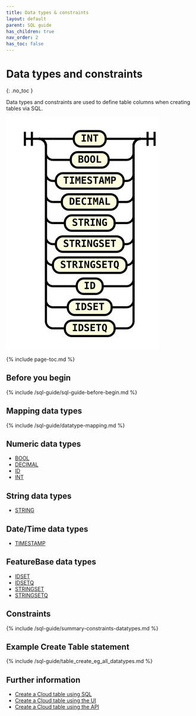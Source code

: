 ```yaml
---
title: Data types & constraints
layout: default
parent: SQL guide
has_children: true
nav_order: 2
has_toc: false
---
```


# Data types and constraints
{: .no_toc }

Data types and constraints are used to define table columns when creating tables via SQL.

![expr](/assets/images/sql-guide/type_name.svg)

{% include page-toc.md %}

## Before you begin

{% include /sql-guide/sql-guide-before-begin.md %}

## Mapping data types

{% include /sql-guide/datatype-mapping.md %}

## Numeric data types

* [BOOL](/docs/sql-guide/data-types/data-type-bool)
* [DECIMAL](/docs/sql-guide/data-types/data-type-decimal)
* [ID](/docs/sql-guide/data-types/data-type-id)
* [INT](/docs/sql-guide/data-types/data-type-int)

## String data types

* [STRING](/docs/sql-guide/data-types/data-type-string)

## Date/Time data types

* [TIMESTAMP](/docs/sql-guide/data-types/data-type-timestamp)

## FeatureBase data types

* [IDSET](/docs/sql-guide/data-types/data-type-set)
* [IDSETQ](/docs/sql-guide/data-types/data-type-idsetq)
* [STRINGSET](/docs/sql-guide/data-types/data-type-set)
* [STRINGSETQ](/docs/sql-guide/data-types/data-type-stringsetq)

## Constraints

{% include /sql-guide/summary-constraints-datatypes.md %}

## Example Create Table statement

{% include /sql-guide/table_create_eg_all_datatypes.md %}

## Further information

* [Create a Cloud table using SQL](/docs/sql-guide/statements/statement-table-create)
* [Create a Cloud table using the UI](/docs/cloud/cloud-tables/cloud-table-create)
* [Create a Cloud table using the API](https://api-docs-featurebase-cloud.redoc.ly/latest#operation/createTable)

